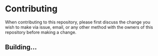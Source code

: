 # Contributing

When contributing to this repository, please first discuss the change you wish to make via issue,
email, or any other method with the owners of this repository before making a change. 

## Building...
